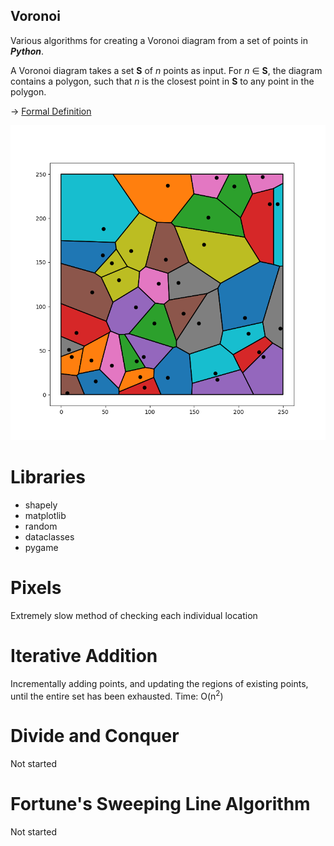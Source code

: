 ## Voronoi
Various algorithms for creating a Voronoi diagram from a set of points in ***Python***.

A Voronoi diagram takes a set **S** of *n* points as input. For *n* ∈ **S**, the diagram contains a polygon, such that *n* is the closest point in **S** to any point in the polygon.

-> [Formal Definition](https://en.wikipedia.org/wiki/Voronoi_diagram#Formal_definition)


![Alt text](https://github.com/euan-turner/Voronoi/blob/main/images/diagram.png)

# Libraries
* shapely
* matplotlib
* random
* dataclasses
* pygame

# Pixels
Extremely slow method of checking each individual location

# Iterative Addition
Incrementally adding points, and updating the regions of existing points, until the entire set has been exhausted.
Time: O(n<sup>2</sup>)

# Divide and Conquer
Not started

# Fortune's Sweeping Line Algorithm
Not started

